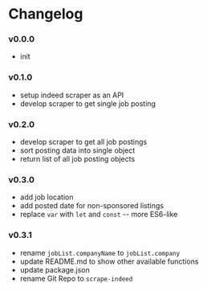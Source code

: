 Changelog
=========

### v0.0.0
- init

### v0.1.0
- setup indeed scraper as an API
- develop scraper to get single job posting

### v0.2.0
- develop scraper to get all job postings
- sort posting data into single object
- return list of all job posting objects

### v0.3.0
- add job location
- add posted date for non-sponsored listings
- replace `var` with `let` and `const` -- more ES6-like

### v0.3.1
- rename `jobList.companyName` to `jobList.company`
- update README.md to show other available functions
- update package.json
- rename Git Repo to `scrape-indeed`
